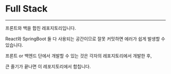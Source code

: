 # Full Stack
---
프론트와 백을 합친 레포지토리입니다.

React와 SpringBoot 둘 다 사용되는 공간이므로 잘못 커밋하면 에러가 쉽게 발생할 수 있습니다.

프론트 or 백엔드 단에서 개발할 수 있는 것은 각자의 레포지토리에서 개발한 후,

큰 줄기가 끝나면 이 레포지토리에서 합칩니다.
